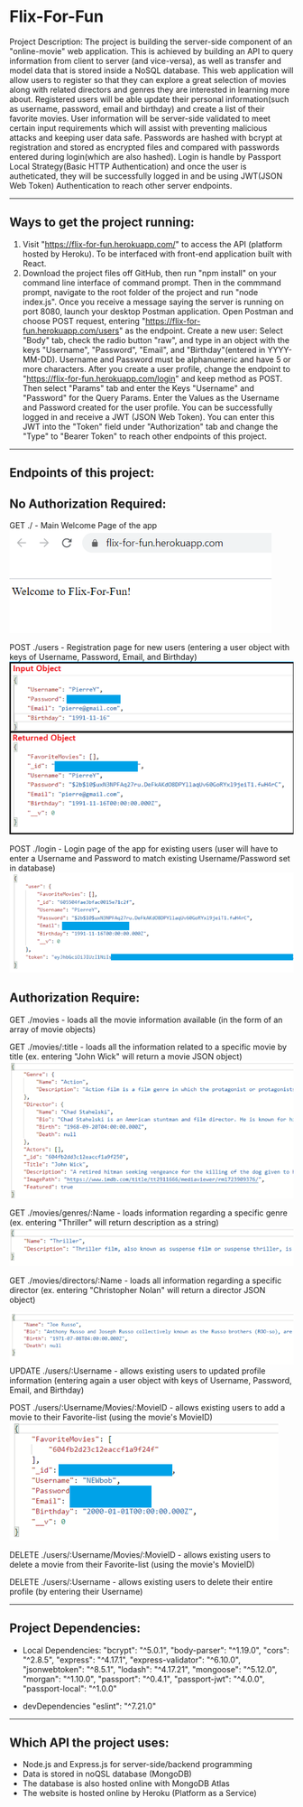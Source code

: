 # Flix-For-Fun

Project Description:
The project is building the server-side component of an "online-movie" web application. This is achieved by building an API to query information from client to server (and vice-versa), as well as transfer and model data that is stored inside a NoSQL database. This web application will allow users to register so that they can explore a great selection of movies along with related directors and genres they are interested in learning more about. Registered users will be able update their
personal information(such as username, password, email and birthday) and create a list of their favorite movies. User information will be server-side validated to meet certain input requirements which will assist with preventing malicious attacks and keeping user data safe. Passwords are hashed with bcrypt at registration and stored as encrypted files and compared with passwords entered during login(which are also hashed). Login is handle by Passport Local Strategy(Basic HTTP Authentication) and once the user is autheticated, they will be successfully logged in and be using JWT(JSON Web Token) Authentication to reach other server endpoints.


--------------------------------
Ways to get the project running:
--------------------------------
1. Visit "https://flix-for-fun.herokuapp.com/" to access the API (platform hosted by Heroku). To be interfaced with front-end application built with React.
2. Download the project files off GitHub, then run "npm install" on your command line interface of command prompt. Then in the commmand prompt, navigate to the root folder of the project and run "node index.js". Once you receive a message saying the server is running on port 8080, launch your desktop Postman application. Open Postman and choose POST request, entering "https://flix-for-fun.herokuapp.com/users" as the endpoint. 
Create a new user: Select "Body" tab, check the radio button "raw", and type in an object with the keys "Username", "Password", "Email", and "Birthday"(entered in YYYY-MM-DD). Username and Password must be alphanumeric and have 5 or more characters. After you create a user profile, change the endpoint to "https://flix-for-fun.herokuapp.com/login" and keep method as POST. Then select "Params" tab and enter the Keys "Username" and "Password" for the Query Params. Enter the Values as the Username and Password created for the user profile. You can be successfully logged in and receive a JWT (JSON Web Token).
You can enter this JWT into the "Token" field under "Authorization" tab and change the "Type" to "Bearer Token" to reach other endpoints of this project.

--------------------------
Endpoints of this project:
--------------------------
No Authorization Required:
--------------------------
GET ./ - Main Welcome Page of the app
![flix-for-fun-mainpage](/IMG/flix-for-fun-mainpage.png)

POST ./users - Registration page for new users (entering a user object with keys of Username, Password, Email, and Birthday)
![create-a-user](/IMG/create-a-user.png)

POST ./login - Login page of the app for existing users (user will have to enter a Username and Password to match existing Username/Password set in database)
![successful-user-login](/IMG/successful-user-login.png)

Authorization Require:
----------------------
GET ./movies - loads all the movie information available (in the form of an array of movie objects)

GET ./movies/:title - loads all the information related to a specific movie by title (ex. entering "John Wick" will return a movie JSON object)
![getting-data-on-single-movie](/IMG/getting-data-on-single-movie.png)

GET ./movies/genres/:Name - loads information regarding a specific genre (ex. entering "Thriller" will return description as a string)
![getting-a-genre-description](/IMG/getting-a-genre-description.png)

GET ./movies/directors/:Name - loads all information regarding a specific director (ex. entering "Christopher Nolan" will return a director JSON object)

![getting-data-on-a-director](/IMG/getting-data-on-a-director.png)
UPDATE ./users/:Username - allows existing users to updated profile information (entering again a user object with keys of Username, Password, Email, and Birthday)

POST ./users/:Username/Movies/:MovieID - allows existing users to add a movie to their Favorite-list (using the movie's MovieID)
![adding-a-movie-to-favorites](/IMG/adding-a-movie-to-favorites.png)

DELETE ./users/:Username/Movies/:MovieID - allows existing users to delete a movie from their Favorite-list (using the movie's MovieID)

DELETE ./users/:Username - allows existing users to delete their entire profile (by entering their Username)


---------------------
Project Dependencies: 
---------------------
 - Local Dependencies:
    "bcrypt": "^5.0.1",
    "body-parser": "^1.19.0",
    "cors": "^2.8.5",
    "express": "^4.17.1",
    "express-validator": "^6.10.0",
    "jsonwebtoken": "^8.5.1",
    "lodash": "^4.17.21",
    "mongoose": "^5.12.0",
    "morgan": "^1.10.0",
    "passport": "^0.4.1",
    "passport-jwt": "^4.0.0",
    "passport-local": "^1.0.0"

 - devDependencies
    "eslint": "^7.21.0"


---------------------------
Which API the project uses:
--------------------------- 
 - Node.js and Express.js for server-side/backend programming
 - Data is stored in noQSL database (MongoDB)
 - The database is also hosted online with MongoDB Atlas
 - The website is hosted online by Heroku (Platform as a Service)
